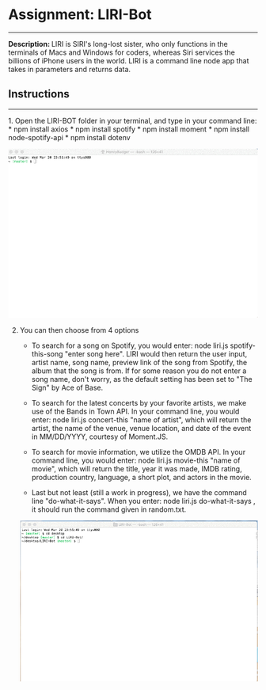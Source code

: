 # Assignment: LIRI-Bot
<hr>
<strong>Description: </strong> LIRI is SIRI's long-lost sister, who only functions in the terminals of Macs and Windows for coders, whereas Siri services the billions of iPhone users in the world. LIRI is a command line node app that takes in parameters and returns data.

## Instructions
<hr>
1. Open the LIRI-BOT folder in your terminal, and type in your command line:
    * npm install axios
    * npm install spotify
    * npm install moment
    * npm install node-spotify-api
    * npm install dotenv

![GIF](/install.gif)

2. You can then choose from 4 options

    * To search for a song on Spotify, you would enter: node liri.js spotify-this-song "enter song here". LIRI would then return the user input, artist name, song name, preview link of the song from Spotify, the album that the song is from. If for some reason you do not enter a song name, don't worry, as the default setting has been set to "The Sign" by Ace of Base.

    * To search for the latest concerts by your favorite artists, we make use of the Bands in Town API. In your command line, you would enter: node liri.js concert-this "name of artist", which will return the artist, the name of the venue, venue location, and date of the event in MM/DD/YYYY, courtesy of Moment.JS.

    * To search for movie information, we utilize the OMDB API. In your command line, you would enter: node liri.js movie-this "name of movie", which will return the title, year it was made, IMDB rating, production country, language, a short plot, and actors in the movie.

    * Last but not least (still a work in progress), we have the command line "do-what-it-says". When you enter: node liri.js do-what-it-says , it should run the command given in random.txt.

    ![GIF](/demo.gif)